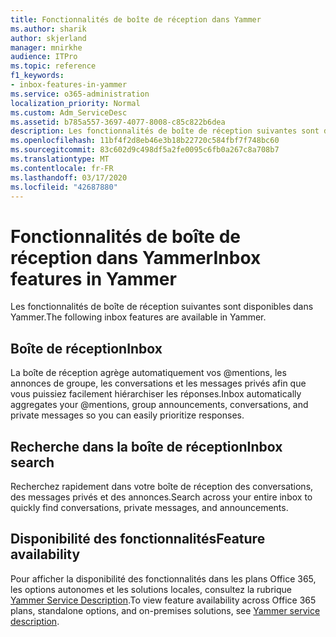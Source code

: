```yaml
---
title: Fonctionnalités de boîte de réception dans Yammer
ms.author: sharik
author: skjerland
manager: mnirkhe
audience: ITPro
ms.topic: reference
f1_keywords:
- inbox-features-in-yammer
ms.service: o365-administration
localization_priority: Normal
ms.custom: Adm_ServiceDesc
ms.assetid: b785a557-3697-4077-8008-c85c822b6dea
description: Les fonctionnalités de boîte de réception suivantes sont disponibles dans Yammer.
ms.openlocfilehash: 11bf4f2d8eb46e3b18b22720c584fbf7f748bc60
ms.sourcegitcommit: 83c602d9c498df5a2fe0095c6fb0a267c8a708b7
ms.translationtype: MT
ms.contentlocale: fr-FR
ms.lasthandoff: 03/17/2020
ms.locfileid: "42687880"
---
```

# <a name="inbox-features-in-yammer"></a><span data-ttu-id="676a6-103">Fonctionnalités de boîte de réception dans Yammer</span><span class="sxs-lookup"><span data-stu-id="676a6-103">Inbox features in Yammer</span></span>

<span data-ttu-id="676a6-104">Les fonctionnalités de boîte de réception suivantes sont disponibles dans Yammer.</span><span class="sxs-lookup"><span data-stu-id="676a6-104">The following inbox features are available in Yammer.</span></span>
  
## <a name="inbox"></a><span data-ttu-id="676a6-105">Boîte de réception</span><span class="sxs-lookup"><span data-stu-id="676a6-105">Inbox</span></span>

<span data-ttu-id="676a6-106">La boîte de réception agrège automatiquement vos @mentions, les annonces de groupe, les conversations et les messages privés afin que vous puissiez facilement hiérarchiser les réponses.</span><span class="sxs-lookup"><span data-stu-id="676a6-106">Inbox automatically aggregates your @mentions, group announcements, conversations, and private messages so you can easily prioritize responses.</span></span>
  
## <a name="inbox-search"></a><span data-ttu-id="676a6-107">Recherche dans la boîte de réception</span><span class="sxs-lookup"><span data-stu-id="676a6-107">Inbox search</span></span>

<span data-ttu-id="676a6-108">Recherchez rapidement dans votre boîte de réception des conversations, des messages privés et des annonces.</span><span class="sxs-lookup"><span data-stu-id="676a6-108">Search across your entire inbox to quickly find conversations, private messages, and announcements.</span></span>
  
## <a name="feature-availability"></a><span data-ttu-id="676a6-109">Disponibilité des fonctionnalités</span><span class="sxs-lookup"><span data-stu-id="676a6-109">Feature availability</span></span>

<span data-ttu-id="676a6-110">Pour afficher la disponibilité des fonctionnalités dans les plans Office 365, les options autonomes et les solutions locales, consultez la rubrique [Yammer Service Description](yammer-service-description.md).</span><span class="sxs-lookup"><span data-stu-id="676a6-110">To view feature availability across Office 365 plans, standalone options, and on-premises solutions, see [Yammer service description](yammer-service-description.md).</span></span>
  

